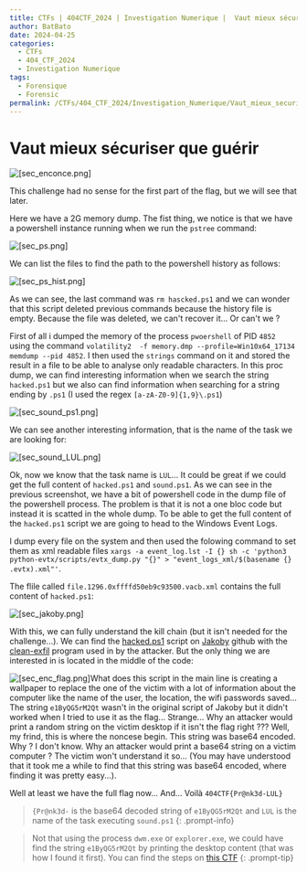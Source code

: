 ```yaml
---
title: CTFs | 404CTF_2024 | Investigation Numerique |  Vaut mieux sécuriser que guérir
author: BatBato
date: 2024-04-25
categories:
  - CTFs
  - 404_CTF_2024
  - Investigation Numerique
tags:
  - Forensique
  - Forensic
permalink: /CTFs/404_CTF_2024/Investigation_Numerique/Vaut_mieux_securiser_que_guerir
---
```

# Vaut mieux sécuriser que guérir

![[sec_enconce.png]](https://raw.githubusercontent.com/Nouman404/nouman404.github.io/main/_posts/CTFs/404_CTF_2024/Investigation_numerique/Photos/sec_enconce.png)

This challenge had no sense for the first part of the flag, but we will see that later. 

Here we have a 2G memory dump. The fist thing, we notice is that we have a powershell instance running when we run the `pstree` command:

![[sec_ps.png]](https://raw.githubusercontent.com/Nouman404/nouman404.github.io/main/_posts/CTFs/404_CTF_2024/Investigation_numerique/Photos/sec_ps.png)

We can list the files to find the path to the powershell history as follows:

![[sec_ps_hist.png]](https://raw.githubusercontent.com/Nouman404/nouman404.github.io/main/_posts/CTFs/404_CTF_2024/Investigation_numerique/Photos/sec_ps_hist.png)

As we can see, the last command was `rm hascked.ps1` and we can wonder that this script deleted previous commands because the history file is empty. Because the file was deleted, we can't recover it... Or can't we ?

First of all i dumped the memory of the process `pwoershell` of PID `4852` using the command `volatility2  -f memory.dmp --profile=Win10x64_17134 memdump --pid 4852`. I then used the `strings` command on it and stored the result in a file to be able to analyse only readable characters. In this proc dump, we can find interesting information when we search the string `hacked.ps1`  but we also can  find information when searching for a string ending by `.ps1` (I used the regex `[a-zA-Z0-9]{1,9}\.ps1`)

![[sec_sound_ps1.png]](https://raw.githubusercontent.com/Nouman404/nouman404.github.io/main/_posts/CTFs/404_CTF_2024/Investigation_numerique/Photos/sec_sound_ps1.png)

We can see another interesting information, that is the name of the task we are looking for:

![[sec_sound_LUL.png]](https://raw.githubusercontent.com/Nouman404/nouman404.github.io/main/_posts/CTFs/404_CTF_2024/Investigation_numerique/Photos/sec_sound_LUL.png)

Ok, now we know that the task name is `LUL`... It could be great if we could get the full content of `hacked.ps1` and `sound.ps1`. As we can see in the previous screenshot, we have a bit of powershell code in the dump file of the powershell process. The problem is that it is not a one bloc code but instead it is scatted in the whole dump. To be able to get the full content of the `hacked.ps1`  script we are going to head to the Windows Event Logs.

I dump every file on the system and then used the folowing command to set them as xml readable files `xargs -a event_log.lst -I {} sh -c 'python3 python-evtx/scripts/evtx_dump.py "{}" > "event_logs_xml/$(basename {} .evtx).xml"'`.

The flile called `file.1296.0xffffd50eb9c93500.vacb.xml` contains the full content of `hacked.ps1`:

![[sec_jakoby.png]](https://raw.githubusercontent.com/Nouman404/nouman404.github.io/main/_posts/CTFs/404_CTF_2024/Investigation_numerique/Photos/sec_jakoby.png)

With this, we can fully understand the kill chain (but it isn't needed for the challenge...). We can find the [hacked.ps1](https://github.com/I-Am-Jakoby/Flipper-Zero-BadUSB/blob/main/Payloads/Flip-Wallpaper-Troll/Wallpaper-Troll.ps1) script on [Jakoby](https://github.com/I-Am-Jakoby) github with the [clean-exfil](https://github.com/I-Am-Jakoby/PowerShell-for-Hackers/blob/main/Functions/Clean-Exfil.md) program used in by the attacker. But the only thing we are interested in is located in the middle of the code:

![[sec_enc_flag.png]](https://raw.githubusercontent.com/Nouman404/nouman404.github.io/main/_posts/CTFs/404_CTF_2024/Investigation_numerique/Photos/sec_enc_flag.png)What does this script in the main line is creating a wallpaper to replace the one of the victim with a lot of information about the computer like the name of the user, the location, the wifi passwords saved... The string `e1ByQG5rM2Qt` wasn't in the original script of Jakoby but it didn't worked when I tried to use it as the flag... Strange... Why an attacker would print a random string on the victim desktop if it isn't the flag right ??? Well, my frind, this is where the noncese begin. This string was base64 encoded. Why ? I don't know. Why an attacker would print a base64 string on a victim computer ? The victim won't understand it so... (You may have understood that it took me a while to find that this string was base64 encoded, where finding it was pretty easy...).

Well at least we have the full flag now... And... Voilà `404CTF{Pr@nk3d-LUL}`

> `{Pr@nk3d-` is the base64 decoded string of `e1ByQG5rM2Qt` and `LUL` is the name of the task executing `sound.ps1`
{: .prompt-info}

> Not that using the process `dwm.exe` or `explorer.exe`, we could have find the string `e1ByQG5rM2Qt` by printing the desktop content (that was how I found it first). You can find the steps on [this CTF](https://nouman404.github.io/CTFs/Finale_CTF_INSA_2024/Forensique/) 
{: .prompt-tip}

